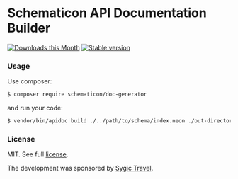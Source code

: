 Schematicon API Documentation Builder
=====================================

[![Downloads this Month](https://img.shields.io/packagist/dm/schematicon/doc-generator.svg?style=flat)](https://packagist.org/packages/schematicon/doc-generator)
[![Stable version](http://img.shields.io/packagist/v/schematicon/doc-generator.svg?style=flat)](https://packagist.org/packages/schematicon/doc-generator)

### Usage

Use composer:

```bash
$ composer require schematicon/doc-generator
```

and run your code:

```bash
$ vendor/bin/apidoc build ./../path/to/schema/index.neon ./out-directory
```


### License

MIT. See full [license](license.md).

The development was sponsored by [Sygic Travel](https://travel.sygic.com).
